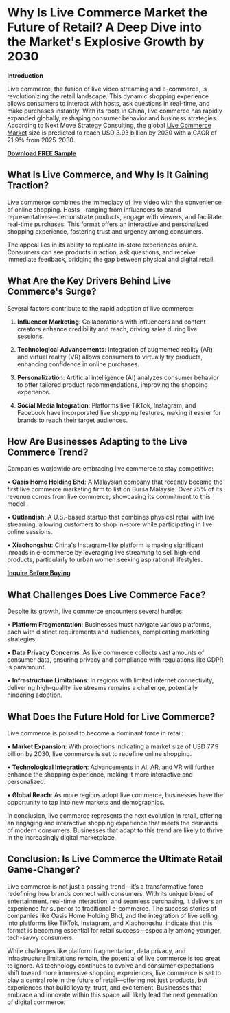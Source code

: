 # Why Is Live Commerce Market the Future of Retail? A Deep Dive into the Market's Explosive Growth by 2030

**Introduction**

Live commerce, the fusion of live video streaming and e-commerce, is revolutionizing the retail landscape. This dynamic shopping experience allows consumers to interact with hosts, ask questions in real-time, and make purchases instantly. With its roots in China, live commerce has rapidly expanded globally, reshaping consumer behavior and business strategies. 
According to Next Move Strategy Consulting, the global [Live Commerce Market](https://www.nextmsc.com/report/live-commerce-market-ic3158) size is predicted to reach USD 3.93 billion by 2030 with a CAGR of 21.9% from 2025-2030.

**[Download FREE Sample](https://www.nextmsc.com/live-commerce-market-ic3158/request-sample)**


## **What Is Live Commerce, and Why Is It Gaining Traction?**

Live commerce combines the immediacy of live video with the convenience of online shopping. Hosts—ranging from influencers to brand representatives—demonstrate products, engage with viewers, and facilitate real-time purchases. This format offers an interactive and personalized shopping experience, fostering trust and urgency among consumers. 

The appeal lies in its ability to replicate in-store experiences online. Consumers can see products in action, ask questions, and receive immediate feedback, bridging the gap between physical and digital retail.

## **What Are the Key Drivers Behind Live Commerce's Surge?**

Several factors contribute to the rapid adoption of live commerce:

1.	**Influencer Marketing**: Collaborations with influencers and content creators enhance credibility and reach, driving sales during live sessions.

2.	**Technological Advancements**: Integration of augmented reality (AR) and virtual reality (VR) allows consumers to virtually try products, enhancing confidence in online purchases. 

3.	**Personalization**: Artificial intelligence (AI) analyzes consumer behavior to offer tailored product recommendations, improving the shopping experience.

4.	**Social Media Integration**: Platforms like TikTok, Instagram, and Facebook have incorporated live shopping features, making it easier for brands to reach their target audiences.

## **How Are Businesses Adapting to the Live Commerce Trend?**

Companies worldwide are embracing live commerce to stay competitive:

•	**Oasis Home Holding Bhd**: A Malaysian company that recently became the first live commerce marketing firm to list on Bursa Malaysia. Over 75% of its revenue comes from live commerce, showcasing its commitment to this model .

•	**Outlandish**: A U.S.-based startup that combines physical retail with live streaming, allowing customers to shop in-store while participating in live online sessions. 

•	**Xiaohongshu**: China's Instagram-like platform is making significant inroads in e-commerce by leveraging live streaming to sell high-end products, particularly to urban women seeking aspirational lifestyles. 

**[Inquire Before Buying](https://www.nextmsc.com/live-commerce-market-ic3158/inquire-before-buying)**


## **What Challenges Does Live Commerce Face?**

Despite its growth, live commerce encounters several hurdles:

•	**Platform Fragmentation**: Businesses must navigate various platforms, each with distinct requirements and audiences, complicating marketing strategies.

•	**Data Privacy Concerns**: As live commerce collects vast amounts of consumer data, ensuring privacy and compliance with regulations like GDPR is paramount.

•	**Infrastructure Limitations**: In regions with limited internet connectivity, delivering high-quality live streams remains a challenge, potentially hindering adoption.

## **What Does the Future Hold for Live Commerce?**

Live commerce is poised to become a dominant force in retail:

•	**Market Expansion**: With projections indicating a market size of USD 77.9 billion by 2030, live commerce is set to redefine online shopping.

•	**Technological Integration**: Advancements in AI, AR, and VR will further enhance the shopping experience, making it more interactive and personalized. 

•	**Global Reach**: As more regions adopt live commerce, businesses have the opportunity to tap into new markets and demographics.

In conclusion, live commerce represents the next evolution in retail, offering an engaging and interactive shopping experience that meets the demands of modern consumers. Businesses that adapt to this trend are likely to thrive in the increasingly digital marketplace.

## **Conclusion: Is Live Commerce the Ultimate Retail Game-Changer?**

Live commerce is not just a passing trend—it’s a transformative force redefining how brands connect with consumers. With its unique blend of entertainment, real-time interaction, and seamless purchasing, it delivers an experience far superior to traditional e-commerce. The success stories of companies like Oasis Home Holding Bhd, and the integration of live selling into platforms like TikTok, Instagram, and Xiaohongshu, indicate that this format is becoming essential for retail success—especially among younger, tech-savvy consumers.

While challenges like platform fragmentation, data privacy, and infrastructure limitations remain, the potential of live commerce is too great to ignore. As technology continues to evolve and consumer expectations shift toward more immersive shopping experiences, live commerce is set to play a central role in the future of retail—offering not just products, but experiences that build loyalty, trust, and excitement. Businesses that embrace and innovate within this space will likely lead the next generation of digital commerce.
